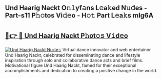 ## Und Haarig Nackt O𝚗𝚕yf𝚊ns L𝚎a𝚔ed N𝚞𝚍es - Part-s11 P𝚑𝚘tos Vi𝚍𝚎o - H𝚘𝚝 Part L𝚎a𝚔s mIg6A

# <h2><a href="http://kf9kdm.oniu.top/?m=Und+Haarig+Nackt">🔗👉 🔴 Und Haarig Nackt P𝚑ot𝚘𝚜 V𝚒d𝚎o</a></h2>

[![Und Haarig Nackt Nu𝚍e𝚜](https://i.imgur.com/0qMVB7G.gif)](http://kf9kdm.oniu.top/?m=Und+Haarig+Nackt)
Virtual dance innovator and web entertainer Und Haarig Nackt, celebrated for disseminating dance and lifestyle inspiration through solo and collaborative dance acts and brief films. Motivational figure Und Haarig Nackt, famed for their exceptional accomplishments and dedication to creating a positive change in the world.  
